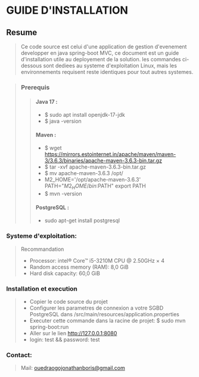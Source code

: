 # GUIDE D'INSTALLATION

## Resume
> Ce code source est celui d'une application de gestion d'evenement developper en java spring-boot MVC, ce document est un guide d'installation utile au deployement de la solution.
les commandes ci-dessous sont dediees au systeme d'exploitation Linux, mais les environnements requisent reste identiques pour tout autres systemes.

> ### Prerequis
>> #### Java 17 :
>> - $ sudo apt install openjdk-17-jdk
>> - $ java -version
>> #### Maven :
>> - $ wget https://mirrors.estointernet.in/apache/maven/maven-3/3.6.3/binaries/apache-maven-3.6.3-bin.tar.gz
>> - $ tar -xvf apache-maven-3.6.3-bin.tar.gz
>> - $ mv apache-maven-3.6.3 /opt/
>> - M2_HOME='/opt/apache-maven-3.6.3'
PATH="$M2_HOME/bin:$PATH"
export PATH
>> - $ mvn -version
>> #### PostgreSQL  :
>> - sudo apt-get install postgresql



### Systeme d'exploitation:
> Recommandation
>   - Processor: intel® Core™ i5-3210M CPU @ 2.50GHz × 4
>   - Random access memory (RAM): 8,0 GiB
>   - Hard disk capacity: 60,0 GiB



### Installation et execution
>  - Copier le code source du projet
>  - Configurer les parametres de connexion a votre SGBD PostgreSQL dans /src/main/resources/application.properties
> - Executer cette commande dans la racine de projet: $ sudo mvn spring-boot:run
> - Aller sur le lien http://127.0.0.1:8080
>- login: test && password: test

### Contact:
> Mail: ouedraogojonathanboris@gmail.com